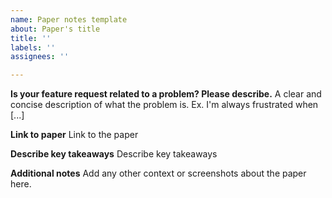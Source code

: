 ```yaml
---
name: Paper notes template
about: Paper's title
title: ''
labels: ''
assignees: ''

---
```


**Is your feature request related to a problem? Please describe.**
A clear and concise description of what the problem is. Ex. I'm always frustrated when [...]

**Link to paper**
Link to the paper

**Describe key takeaways**
Describe key takeaways

**Additional notes**
Add any other context or screenshots about the paper here.
